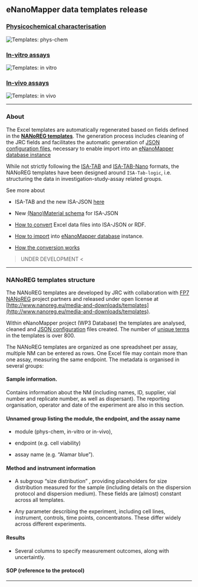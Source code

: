 ## eNanoMapper data templates release 

### [Physicochemical characterisation](templates_pchem.html)

![Templates: phys-chem](images/templates_PCHEM.png "P-CHEM")

### [In-vitro assays](templates_invitro.html)

![Templates: in vitro](./images/templates_INVITRO.png "In-vitro")

### [In-vivo assays](templates_invivo.html)

![Templates: in vivo](./images/templates_INVIVO.png "In-vivo")

---

### About

The Excel templates are automatically regenerated based on fields defined in the [**NANoREG templates**](http://www.nanoreg.eu/media-and-downloads/templates). 
The generation process includes cleaning of the JRC fields and facilitates the automatic generation of [JSON configuration files](jsonconfig.html), necessary to enable import into an [eNanoMapper database instance](https://data.enanomapper.net)

While not strictly following the [ISA-TAB](http://isa-tools.org/) and [ISA-TAB-Nano](https://wiki.nci.nih.gov/display/icr/isa-tab-nano) formats, the NANoREG templates have been designed around `ISA-Tab-logic`, i.e. structuring the data in investigation-study-assay related groups.

See more about 

* ISA-TAB and the new ISA-JSON [here](isa.html) 

* New [(Nano)Material schema](isa.html) for ISA-JSON  

* [How to convert](convertor.html) Excel data files into ISA-JSON or RDF.

* [How to import](database.html) into [eNanoMapper database](http://ambit.sourceforge.net/enanomapper.html) instance.

* [How the conversion works](convertor_how.html)

> UNDER DEVELOPMENT <

---

### NANoREG templates structure

The NANoREG templates are developed by JRC with collaboration with [FP7 NANoREG](http://www.nanoreg.eu/) project partners and released under open license at [http://www.nanoreg.eu/media-and-downloads/templates](http://www.nanoreg.eu/media-and-downloads/templates).

Within eNanoMapper project (WP3 Database) the templates are analysed, cleaned and [JSON configuration](jsonconfig) files created. The number of [unique terms](terms.html) in the templates is over 800.
 
The NANoREG templates are organized as one spreadsheet per assay, multiple NM can be entered as rows. One Excel file may contain more than one assay, measuring the same endpoint.
The metadata is organised in several groups:

#### Sample information. 
Contains information about the NM (including names, ID, supplier, vial number and replicate number, as well as dispersant). The reporting organisation, operator and date of the experiment are also in this section.

#### Unnamed group listing the module, the endpoint, and the assay name 

* module (phys-chem, in-vitro or in-vivo), 

* endpoint (e.g. cell viability)

* assay name (e.g. “Alamar blue”).

#### Method and instrument information

*	A subgroup “size distribution” , providing placeholders for size distribution measured for the sample (including details on the dispersion protocol and dispersion medium). These fields are (almost) constant across all templates.

*	Any parameter describing the experiment, including cell lines, instrument, controls, time points, concentratons. These differ widely across different experiments.

#### Results

*	Several columns to specify measurement outcomes, along with uncertaintly.

#### SOP (reference to the protocol)


---






